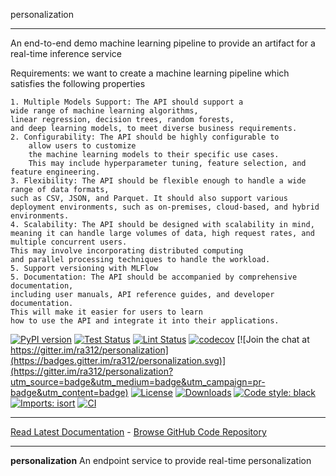 personalization
_________________
An end-to-end demo machine learning pipeline to provide an artifact for a real-time inference service

Requirements: we want to create a machine learning pipeline which satisfies the following properties

    1. Multiple Models Support: The API should support a
    wide range of machine learning algorithms,
    linear regression, decision trees, random forests,
    and deep learning models, to meet diverse business requirements.
    2. Configurability: The API should be highly configurable to
        allow users to customize
        the machine learning models to their specific use cases.
        This may include hyperparameter tuning, feature selection, and feature engineering.
    3. Flexibility: The API should be flexible enough to handle a wide range of data formats,
    such as CSV, JSON, and Parquet. It should also support various
    deployment environments, such as on-premises, cloud-based, and hybrid environments.
    4. Scalability: The API should be designed with scalability in mind,
    meaning it can handle large volumes of data, high request rates, and multiple concurrent users.
    This may involve incorporating distributed computing
    and parallel processing techniques to handle the workload.
    5. Support versioning with MLFlow
    5. Documentation: The API should be accompanied by comprehensive documentation,
    including user manuals, API reference guides, and developer documentation.
    This will make it easier for users to learn
    how to use the API and integrate it into their applications.
    
[![PyPI version](https://badge.fury.io/py/personalization.svg)](http://badge.fury.io/py/personalization)
[![Test Status](https://github.com/ra312/personalization/workflows/Test/badge.svg?branch=develop)](https://github.com/ra312/personalization/actions?query=workflow%3ATest)
[![Lint Status](https://github.com/ra312/personalization/workflows/Lint/badge.svg?branch=develop)](https://github.com/ra312/personalization/actions?query=workflow%3ALint)
[![codecov](https://codecov.io/gh/ra312/personalization/branch/main/graph/badge.svg)](https://codecov.io/gh/ra312/personalization)
[![Join the chat at https://gitter.im/ra312/personalization](https://badges.gitter.im/ra312/personalization.svg)](https://gitter.im/ra312/personalization?utm_source=badge&utm_medium=badge&utm_campaign=pr-badge&utm_content=badge)
[![License](https://img.shields.io/github/license/mashape/apistatus.svg)](https://pypi.python.org/pypi/personalization/)
[![Downloads](https://pepy.tech/badge/personalization)](https://pepy.tech/project/personalization)
[![Code style: black](https://img.shields.io/badge/code%20style-black-000000.svg)](https://github.com/psf/black)
[![Imports: isort](https://img.shields.io/badge/%20imports-isort-%231674b1?style=flat&labelColor=ef8336)](https://timothycrosley.github.io/isort/)
[![CI](https://github.com/ra312/personalization/actions/workflows/action.yml/badge.svg)](https://github.com/ra312/personalization/actions/workflows/action.yml)
_________________

[Read Latest Documentation](https://ra312.github.io/personalization/) - [Browse GitHub Code Repository](https://github.com/ra312/personalization/)
_________________

**personalization** An endpoint service to provide real-time personalization

